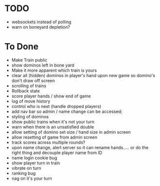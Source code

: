
# TODO 
* websockets instead of polling
* warn on boneyard depletion?

# To Done
* Make Train public
* show dominos left in bone yard
* Make it more apparent which train is yours
* clear all (hidden) dominos in player's hand upon new game so domino's don't draw off screen
* scrolling of trains
* Rollback state
* score player hands / show end of game
* log of move history
* control who is next (handle dropped players)
* add nav bar so admin / name change can be accessed; 
* styling of dominos
* show public trains when it's not your turn
* warn when there is an unsatisfied double
* allow setting of domino set size / hand size in admin screen
* allow resetting of game from admin screen
* track scores across multiple rounds?
* upon name change, alert server so it can rename hands..... or do the right thing and decouple player name from ID
* name login cookie bug
* show player turn in train
* vibrate on turn
* ranking bug
* nag on it's your turn
